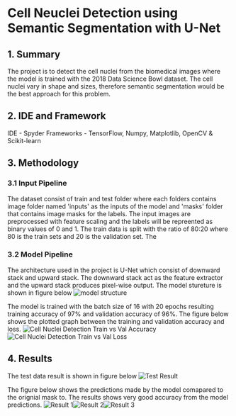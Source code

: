 # Cell Neuclei Detection using Semantic Segmentation with U-Net

## 1. Summary
The project is to detect the cell nuclei from the biomedical images where the model is trained with the 2018 Data Science Bowl dataset. The cell nuclei vary in shape and sizes, therefore semantic segmentation would be the best approach for this problem.

## 2. IDE and Framework
IDE - Spyder
Frameworks - TensorFlow, Numpy, Matplotlib, OpenCV & Scikit-learn

## 3. Methodology
### 3.1 Input Pipeline
The dataset consist of train and test folder where each folders contains image folder named 'inputs' as the inputs of the model and 'masks' folder that contains image masks for the labels.
The input images are preprocessed with feature scaling and the labels will be repreented as binary values of 0 and 1. The train data is split with the ratio of 80:20 where 80 is the train sets and 20 is the validation set. The 

### 3.2 Model Pipeline
The architecture used in the project is U-Net which consist of downward stack and upward stack. The downward stack act as the feature extractor and the upward stack produces pixel-wise output. The model stureture is shown in figure below
![model structure](https://user-images.githubusercontent.com/100821053/163698920-cfed80c9-8b78-424d-ad57-94b7c006d43c.png)

The model is trained with the batch size of 16 with 20 epochs resulting training accuracy of 97% and validation accuracy of 96%. The figure below shows the plotted graph between the training and validation accuracy and loss.
![Cell Nuclei Detection Train vs Val Accuracy](https://user-images.githubusercontent.com/100821053/163699047-e80e4c38-9d95-4cf9-8058-559fb7cfac05.png)
![Cell Nuclei Detection Train vs Val Loss](https://user-images.githubusercontent.com/100821053/163699048-fbbaf221-5014-4ea5-912e-734477b79742.png)


## 4. Results

The test data result is shown in figure below
![Test Result](https://user-images.githubusercontent.com/100821053/163698893-d067d85a-1006-4c7d-bf7d-c8e031b954f9.png)

The figure below shows the predictions made by the model comapared to the orignial mask to. The results shows very good accuracy from the model predictions.
![Result 1](https://user-images.githubusercontent.com/100821053/163698989-9e53a312-8a74-418d-b312-5fbf2573339a.png)![Result 2](https://user-images.githubusercontent.com/100821053/163698990-86d40199-f7d0-45b4-93f1-f2189cc1863b.png)![Result 3](https://user-images.githubusercontent.com/100821053/163698994-f02728b0-513a-4c7f-bfb1-ac4c2e90fee5.png)




